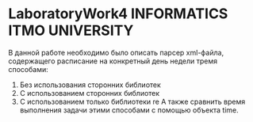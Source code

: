 # LaboratoryWork4 INFORMATICS ITMO UNIVERSITY
 В данной работе необходимо было описать парсер xml-файла, содержащего расписание на конкретный день недели тремя способами:
 1. Без использования сторонних библиотек
 2. С использованием сторонних библиотек
 3. С использованием только библиотеки re
 А также сравнить время выполнения задачи этими способами с помощью объекта time.
